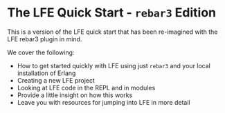 # The LFE Quick Start - `rebar3` Edition

This is a version of the LFE quick start that has been re-imagined with
the LFE rebar3 plugin in mind.

We cover the following:

* How to get started quickly with LFE using just `rebar3` and your local
  installation of Erlang
* Creating a new LFE project
* Looking at LFE code in the REPL and in modules
* Provide a little insight on how this works
* Leave you with resources for jumping into LFE in more detail
